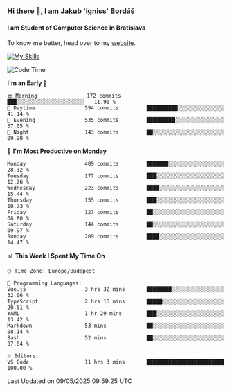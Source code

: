 ### Hi there 👋, I am Jakub 'igniss' Bordáš

#### I am Student of Computer Science in Bratislava
To know me better, head over to my [website](https://bordas.sk).

[![My Skills](https://skillicons.dev/icons?i=js,typescript,html,css,figma,svelte,vue,next,postgresql,nest,express,nodejs)](https://bordas.sk)


<!--START_SECTION:waka-->
![Code Time](http://img.shields.io/badge/Code%20Time-1%2C880%20hrs%2023%20mins-blue)

**I'm an Early 🐤** 

```text
🌞 Morning                172 commits         ███░░░░░░░░░░░░░░░░░░░░░░   11.91 % 
🌆 Daytime                594 commits         ██████████░░░░░░░░░░░░░░░   41.14 % 
🌃 Evening                535 commits         █████████░░░░░░░░░░░░░░░░   37.05 % 
🌙 Night                  143 commits         ██░░░░░░░░░░░░░░░░░░░░░░░   09.90 % 
```
📅 **I'm Most Productive on Monday** 

```text
Monday                   409 commits         ███████░░░░░░░░░░░░░░░░░░   28.32 % 
Tuesday                  177 commits         ███░░░░░░░░░░░░░░░░░░░░░░   12.26 % 
Wednesday                223 commits         ████░░░░░░░░░░░░░░░░░░░░░   15.44 % 
Thursday                 155 commits         ███░░░░░░░░░░░░░░░░░░░░░░   10.73 % 
Friday                   127 commits         ██░░░░░░░░░░░░░░░░░░░░░░░   08.80 % 
Saturday                 144 commits         ██░░░░░░░░░░░░░░░░░░░░░░░   09.97 % 
Sunday                   209 commits         ████░░░░░░░░░░░░░░░░░░░░░   14.47 % 
```


📊 **This Week I Spent My Time On** 

```text
🕑︎ Time Zone: Europe/Budapest

💬 Programming Languages: 
Vue.js                   3 hrs 32 mins       ████████░░░░░░░░░░░░░░░░░   32.06 % 
TypeScript               2 hrs 16 mins       █████░░░░░░░░░░░░░░░░░░░░   20.51 % 
YAML                     1 hr 29 mins        ███░░░░░░░░░░░░░░░░░░░░░░   13.42 % 
Markdown                 53 mins             ██░░░░░░░░░░░░░░░░░░░░░░░   08.14 % 
Bash                     52 mins             ██░░░░░░░░░░░░░░░░░░░░░░░   07.84 % 

🔥 Editors: 
VS Code                  11 hrs 3 mins       █████████████████████████   100.00 % 
```


 Last Updated on 09/05/2025 09:59:25 UTC
<!--END_SECTION:waka-->
